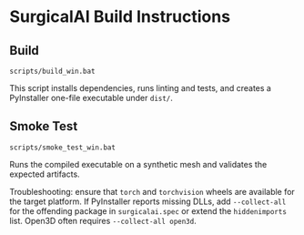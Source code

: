 # SurgicalAI Build Instructions

## Build
```
scripts/build_win.bat
```
This script installs dependencies, runs linting and tests, and creates a
PyInstaller one-file executable under `dist/`.

## Smoke Test
```
scripts/smoke_test_win.bat
```
Runs the compiled executable on a synthetic mesh and validates the expected
artifacts.

Troubleshooting: ensure that `torch` and `torchvision` wheels are available for
the target platform. If PyInstaller reports missing DLLs, add `--collect-all`
for the offending package in `surgicalai.spec` or extend the `hiddenimports`
list. Open3D often requires `--collect-all open3d`.
